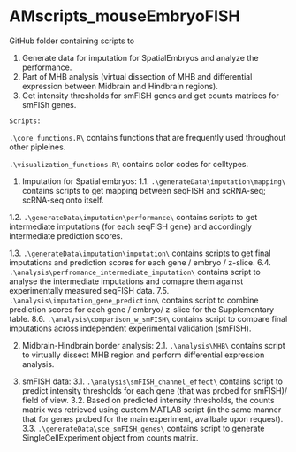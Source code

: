 # AMscripts_mouseEmbryoFISH

GitHub folder containing scripts to 
1) Generate data for imputation for SpatialEmbryos and analyze the performance.
2) Part of MHB analysis (virtual dissection of MHB and differential expression between Midbrain and Hindbrain regions).
3) Get intensity thresholds for smFISH genes and get counts matrices for smFISh genes.

`Scripts:`

`.\core_functions.R\` contains functions that are frequently used throughout other pipleines.

`.\visualization_functions.R\` contains color codes for celltypes.


1. Imputation for Spatial embryos:
1.1. `.\generateData\imputation\mapping\` contains scripts to get mapping between seqFISH and scRNA-seq; scRNA-seq onto itself.

1.2. `.\generateData\imputation\performance\` contains scripts to get intermediate imputations (for each seqFISH gene) and accordingly intermediate prediction scores.

1.3. `.\generateData\imputation\imputation\` contains scripts to get final imputations and prediction scores for each gene / embryo / z-slice.
6.4. `.\analysis\perfromance_intermediate_imputation\` contains script to analyse the intermediate imputations and comapre them against experimentally measured seqFISH data.
7.5. `.\analysis\imputation_gene_prediction\` contains script to combine prediction scores for each gene / embryo/ z-slice for the Supplementary table.
8.6.  `.\analysis\comparison_w_smFISH\` contains script to compare final imputations across independent experimental validation (smFISH).

2. Midbrain-Hindbrain border analysis: 
2.1. `.\analysis\MHB\` contains script to virtually dissect MHB region and perform differential expression analysis.

3. smFISH data:
3.1. `.\analysis\smFISH_channel_effect\` contains script to predict intensity thresholds for each gene (that was probed for smFISH)/ field of view.
3.2. Based on predicted intensity thresholds, the counts matrix was retrieved using custom MATLAB script (in the same manner that for genes probed for the main experiment, availbale upon request).
3.3. `.\generateData\sce_smFISH_genes\` contains script to generate SingleCellExperiment object from counts matrix.

